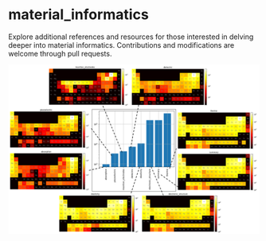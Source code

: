 # material_informatics

Explore additional references and resources for those interested in delving deeper into material informatics. Contributions and modifications are welcome through pull requests.


<img style="float: left;" src="/imgs/mp_statistics.png">
